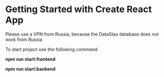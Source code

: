 # Getting Started with Create React App

Please use a VPN from Russia, because the DataStax database does not work from Russia

To start project use the following command:

**npm run start:frontend**

**npm run start:backend** 

